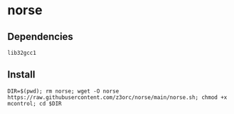 # norse

## Dependencies
`lib32gcc1`

## Install
`DIR=$(pwd); rm norse; wget -O norse https://raw.githubusercontent.com/z3orc/norse/main/norse.sh; chmod +x mcontrol; cd $DIR`